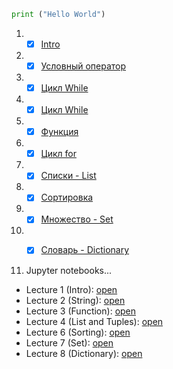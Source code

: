 ```python
print ("Hello World")
```

1. - [x] [Intro](https://github.com/doroteo7/HSE-Python-1/blob/master/1.md)
2. - [x] [Условный оператор](https://github.com/doroteo7/HSE-Python-1/blob/master/2.md)
3. - [x] [Цикл While](https://github.com/doroteo7/HSE-Python-1/blob/master/3.md)
4. - [x] [Цикл While](https://github.com/doroteo7/HSE-Python-1/blob/master/4.md)
5. - [x] [Функция](https://github.com/doroteo7/HSE-Python-1/blob/master/5.md)
6. - [x] [Цикл for](https://github.com/doroteo7/HSE-Python-1/blob/master/6.md)
7. - [x] [Списки - List](https://github.com/doroteo7/HSE-Python-1/blob/master/7.md)
8. - [x] [Сортировка](https://github.com/doroteo7/HSE-Python-1/blob/master/8.md)
9. - [x] [Множество - Set](https://github.com/doroteo7/HSE-Python-1/blob/master/9.md)
10. - [x] [Словарь - Dictionary](https://github.com/doroteo7/HSE-Python-1/blob/master/10.md)





2. Jupyter notebooks...
* Lecture 1 (Intro): [open](https://nbviewer.jupyter.org/github/doroteo7/HSE-Python-1/blob/master/Lecture_1_intro.ipynb)
* Lecture 2 (String): [open](https://nbviewer.jupyter.org/github/doroteo7/HSE-Python-1/blob/master/Lecture_2_string.ipynb)
* Lecture 3 (Function): [open](https://nbviewer.jupyter.org/github/doroteo7/HSE-Python-1/blob/master/Lecture_3_functions.ipynb)
* Lecture 4 (List and Tuples): [open](https://nbviewer.jupyter.org/github/doroteo7/HSE-Python-1/blob/master/Lecture_4_list_tuple.ipynb)
* Lecture 6 (Sorting): [open](https://nbviewer.jupyter.org/github/doroteo7/HSE-Python-1/blob/master/Lecture_6_sorting.ipynb)
* Lecture 7 (Set): [open](https://nbviewer.jupyter.org/github/doroteo7/HSE-Python-1/blob/master/Lecture_7_set.ipynb)
* Lecture 8 (Dictionary): [open](https://nbviewer.jupyter.org/github/doroteo7/HSE-Python-1/blob/master/Lecture_8_dictionary.ipynb)



